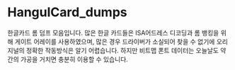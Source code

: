 # HangulCard_dumps

한글카드 롬 덤프 모음입니다. 많은 한글 카드들은 ISA어드레스 디코딩과 롬 뱅킹을 위해 게이트 어레이를 사용하였으며, 많은 경우 드라이버가 소실되어 찾을 수 없기에 오리지널의 정확한 작동방식은 알기 어렵습니다. 하지만 비트맵 폰트 데이터는 오늘날도 약간의 가공을 거치면 충분히 이용할 수 있습니다.